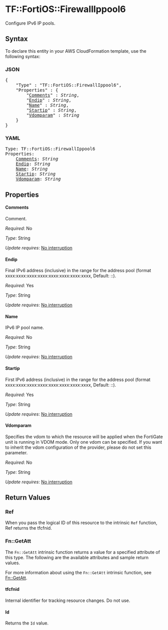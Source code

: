 # TF::FortiOS::FirewallIppool6

Configure IPv6 IP pools.

## Syntax

To declare this entity in your AWS CloudFormation template, use the following syntax:

### JSON

<pre>
{
    "Type" : "TF::FortiOS::FirewallIppool6",
    "Properties" : {
        "<a href="#comments" title="Comments">Comments</a>" : <i>String</i>,
        "<a href="#endip" title="Endip">Endip</a>" : <i>String</i>,
        "<a href="#name" title="Name">Name</a>" : <i>String</i>,
        "<a href="#startip" title="Startip">Startip</a>" : <i>String</i>,
        "<a href="#vdomparam" title="Vdomparam">Vdomparam</a>" : <i>String</i>
    }
}
</pre>

### YAML

<pre>
Type: TF::FortiOS::FirewallIppool6
Properties:
    <a href="#comments" title="Comments">Comments</a>: <i>String</i>
    <a href="#endip" title="Endip">Endip</a>: <i>String</i>
    <a href="#name" title="Name">Name</a>: <i>String</i>
    <a href="#startip" title="Startip">Startip</a>: <i>String</i>
    <a href="#vdomparam" title="Vdomparam">Vdomparam</a>: <i>String</i>
</pre>

## Properties

#### Comments

Comment.

_Required_: No

_Type_: String

_Update requires_: [No interruption](https://docs.aws.amazon.com/AWSCloudFormation/latest/UserGuide/using-cfn-updating-stacks-update-behaviors.html#update-no-interrupt)

#### Endip

Final IPv6 address (inclusive) in the range for the address pool (format xxxx:xxxx:xxxx:xxxx:xxxx:xxxx:xxxx:xxxx, Default: ::).

_Required_: Yes

_Type_: String

_Update requires_: [No interruption](https://docs.aws.amazon.com/AWSCloudFormation/latest/UserGuide/using-cfn-updating-stacks-update-behaviors.html#update-no-interrupt)

#### Name

IPv6 IP pool name.

_Required_: No

_Type_: String

_Update requires_: [No interruption](https://docs.aws.amazon.com/AWSCloudFormation/latest/UserGuide/using-cfn-updating-stacks-update-behaviors.html#update-no-interrupt)

#### Startip

First IPv6 address (inclusive) in the range for the address pool (format xxxx:xxxx:xxxx:xxxx:xxxx:xxxx:xxxx:xxxx, Default: ::).

_Required_: Yes

_Type_: String

_Update requires_: [No interruption](https://docs.aws.amazon.com/AWSCloudFormation/latest/UserGuide/using-cfn-updating-stacks-update-behaviors.html#update-no-interrupt)

#### Vdomparam

Specifies the vdom to which the resource will be applied when the FortiGate unit is running in VDOM mode. Only one vdom can be specified. If you want to inherit the vdom configuration of the provider, please do not set this parameter.

_Required_: No

_Type_: String

_Update requires_: [No interruption](https://docs.aws.amazon.com/AWSCloudFormation/latest/UserGuide/using-cfn-updating-stacks-update-behaviors.html#update-no-interrupt)

## Return Values

### Ref

When you pass the logical ID of this resource to the intrinsic `Ref` function, Ref returns the tfcfnid.

### Fn::GetAtt

The `Fn::GetAtt` intrinsic function returns a value for a specified attribute of this type. The following are the available attributes and sample return values.

For more information about using the `Fn::GetAtt` intrinsic function, see [Fn::GetAtt](https://docs.aws.amazon.com/AWSCloudFormation/latest/UserGuide/intrinsic-function-reference-getatt.html).

#### tfcfnid

Internal identifier for tracking resource changes. Do not use.

#### Id

Returns the <code>Id</code> value.

